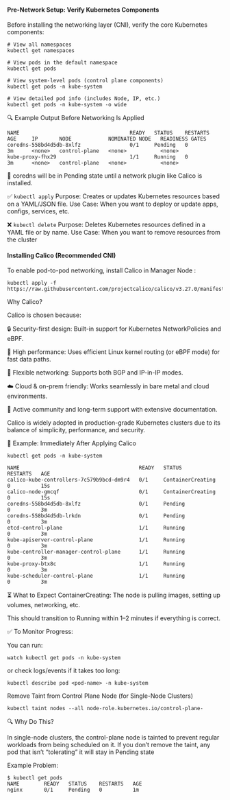 #### Pre-Network Setup: Verify Kubernetes Components

Before installing the networking layer (CNI), verify the core Kubernetes components:

```
# View all namespaces
kubectl get namespaces

# View pods in the default namespace
kubectl get pods

# View system-level pods (control plane components)
kubectl get pods -n kube-system

# View detailed pod info (includes Node, IP, etc.)
kubectl get pods -n kube-system -o wide

```
🔍 Example Output Before Networking Is Applied

```
NAME                                    READY   STATUS    RESTARTS   AGE     IP       NODE            NOMINATED NODE   READINESS GATES
coredns-558bd4d5db-8xlfz                0/1     Pending   0          3m      <none>   control-plane   <none>           <none>
kube-proxy-fhx29                        1/1     Running   0          3m      <none>   control-plane   <none>           <none>
```

📌 coredns will be in Pending state until a network plugin like Calico is installed.

✅ `kubectl apply`
Purpose: Creates or updates Kubernetes resources based on a YAML/JSON file.
Use Case: When you want to deploy or update apps, configs, services, etc.

❌ `kubectl delete`
Purpose: Deletes Kubernetes resources defined in a YAML file or by name.
Use Case: When you want to remove resources from the cluster

#### Installing Calico (Recommended CNI)

To enable pod-to-pod networking, install Calico in Manager Node :
```
kubectl apply -f https://raw.githubusercontent.com/projectcalico/calico/v3.27.0/manifests/calico.yaml
```
 Why Calico?
 
Calico is chosen because:

🔒 Security-first design: Built-in support for Kubernetes NetworkPolicies and eBPF.

🚀 High performance: Uses efficient Linux kernel routing (or eBPF mode) for fast data paths.

📡 Flexible networking: Supports both BGP and IP-in-IP modes.

☁️ Cloud & on-prem friendly: Works seamlessly in bare metal and cloud environments.

🔧 Active community and long-term support with extensive documentation.

Calico is widely adopted in production-grade Kubernetes clusters due to its balance of simplicity, performance, and security.

🔄 Example: Immediately After Applying Calico

```
kubectl get pods -n kube-system
```
```
NAME                                       READY   STATUS              RESTARTS   AGE
calico-kube-controllers-7c579b9bcd-dm9r4   0/1     ContainerCreating   0          15s
calico-node-gmcqf                          0/1     ContainerCreating   0          15s
coredns-558bd4d5db-8xlfz                   0/1     Pending             0          3m
coredns-558bd4d5db-lrkdn                   0/1     Pending             0          3m
etcd-control-plane                         1/1     Running             0          3m
kube-apiserver-control-plane               1/1     Running             0          3m
kube-controller-manager-control-plane      1/1     Running             0          3m
kube-proxy-btx8c                           1/1     Running             0          3m
kube-scheduler-control-plane               1/1     Running             0          3m
```
⏳ What to Expect
ContainerCreating: The node is pulling images, setting up volumes, networking, etc.

This should transition to Running within 1–2 minutes if everything is correct.

✅ To Monitor Progress:

You can run:
```
watch kubectl get pods -n kube-system
```
or check logs/events if it takes too long:
```
kubectl describe pod <pod-name> -n kube-system
```
Remove Taint from Control Plane Node (for Single-Node Clusters)
```
kubectl taint nodes --all node-role.kubernetes.io/control-plane-
```
🔍 Why Do This?

In single-node clusters, the control-plane node is tainted to prevent regular workloads from being scheduled on it. If you don’t remove the taint, any pod that isn’t “tolerating” it will stay in Pending state

Example Problem:
```
$ kubectl get pods
NAME        READY   STATUS    RESTARTS   AGE
nginx       0/1     Pending   0          1m
```





